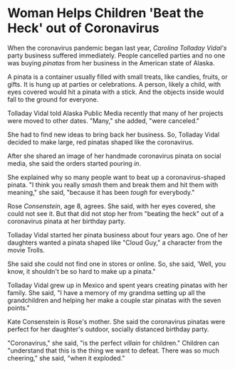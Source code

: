# Woman Helps Children 'Beat the Heck' out of Coronavirus

When the coronavirus pandemic began last year, _Carolina Tolladay Vidal's_ party business suffered immediately. People cancelled parties and no one was buying _pinatas_ from her business in the American state of Alaska.

A pinata is a container usually filled with small treats, like candies, fruits, or gifts. It is hung up at parties or celebrations. A person, likely a child, with eyes covered would hit a pinata with a stick. And the objects inside would fall to the ground for everyone.

Tolladay Vidal told Alaska Public Media recently that many of her projects were moved to other dates. "Many," she added, "were canceled."

She had to find new ideas to bring back her business. So, Tolladay Vidal decided to make large, red pinatas shaped like the coronavirus.

After she shared an image of her handmade coronavirus pinata on social media, she said the orders started pouring _in_.

She explained why so many people want to beat up a coronavirus-shaped pinata. "I think you really _smash_ them and break them and hit them with meaning," she said, "because it has been _tough_ for everybody."

Rose _Consenstein_, age 8, agrees. She said, with her eyes covered, she could not see it. But that did not stop her from "beating the heck" out of a coronavirus pinata at her birthday party.

Tolladay Vidal started her pinata business about four years ago. One of her daughters wanted a pinata shaped like "Cloud Guy," a character from the movie Trolls.

She said she could not find one in stores or online. So, she said, ‘Well, you know, it shouldn't be so hard to make up a pinata."

Tolladay Vidal grew up in Mexico and spent years creating pinatas with her family. She said, "I have a memory of my grandma setting up all the grandchildren and helping her make a couple star pinatas with the seven points."

Kate Consenstein is Rose's mother. She said the coronavirus pinatas were perfect for her daughter's outdoor, socially distanced birthday party.

"Coronavirus," she said, "is the perfect _villain_ for children." Children can "understand that this is the thing we want to defeat. There was so much cheering," she said, "when it exploded."
